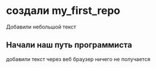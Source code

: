 # создали my_first_repo

Добавили небольшой текст

## Начали наш путь программиста

добавили текст через веб браузер 
ничего не получается
